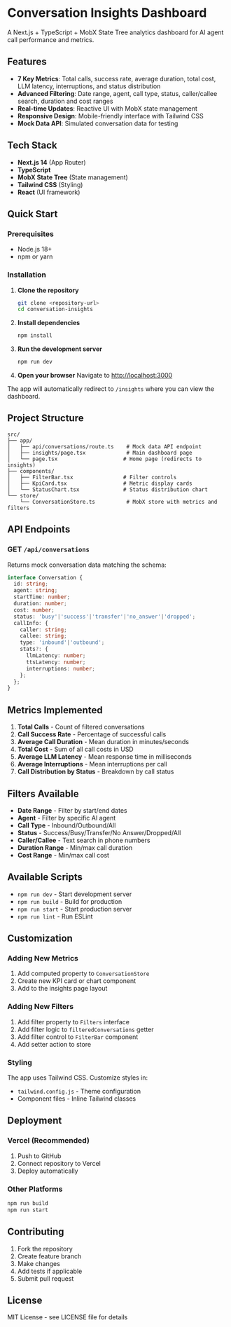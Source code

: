 # Conversation Insights Dashboard

A Next.js + TypeScript + MobX State Tree analytics dashboard for AI agent call performance and metrics.

## Features

- **7 Key Metrics**: Total calls, success rate, average duration, total cost, LLM latency, interruptions, and status distribution
- **Advanced Filtering**: Date range, agent, call type, status, caller/callee search, duration and cost ranges
- **Real-time Updates**: Reactive UI with MobX state management
- **Responsive Design**: Mobile-friendly interface with Tailwind CSS
- **Mock Data API**: Simulated conversation data for testing

## Tech Stack

- **Next.js 14** (App Router)
- **TypeScript**
- **MobX State Tree** (State management)
- **Tailwind CSS** (Styling)
- **React** (UI framework)

## Quick Start

### Prerequisites

- Node.js 18+ 
- npm or yarn

### Installation

1. **Clone the repository**
   ```bash
   git clone <repository-url>
   cd conversation-insights
   ```

2. **Install dependencies**
   ```bash
   npm install
   ```

3. **Run the development server**
   ```bash
   npm run dev
   ```

4. **Open your browser**
   Navigate to [http://localhost:3000](http://localhost:3000)

The app will automatically redirect to `/insights` where you can view the dashboard.

## Project Structure

```
src/
├── app/
│   ├── api/conversations/route.ts    # Mock data API endpoint
│   ├── insights/page.tsx             # Main dashboard page
│   └── page.tsx                     # Home page (redirects to insights)
├── components/
│   ├── FilterBar.tsx                # Filter controls
│   ├── KpiCard.tsx                  # Metric display cards
│   └── StatusChart.tsx              # Status distribution chart
└── store/
    └── ConversationStore.ts          # MobX store with metrics and filters
```

## API Endpoints

### GET `/api/conversations`

Returns mock conversation data matching the schema:

```typescript
interface Conversation {
  id: string;
  agent: string;
  startTime: number;
  duration: number;
  cost: number;
  status: 'busy'|'success'|'transfer'|'no_answer'|'dropped';
  callInfo: {
    caller: string;
    callee: string;
    type: 'inbound'|'outbound';
    stats?: {
      llmLatency: number;
      ttsLatency: number;
      interruptions: number;
    };
  };
}
```

## Metrics Implemented

1. **Total Calls** - Count of filtered conversations
2. **Call Success Rate** - Percentage of successful calls
3. **Average Call Duration** - Mean duration in minutes/seconds
4. **Total Cost** - Sum of all call costs in USD
5. **Average LLM Latency** - Mean response time in milliseconds
6. **Average Interruptions** - Mean interruptions per call
7. **Call Distribution by Status** - Breakdown by call status

## Filters Available

- **Date Range** - Filter by start/end dates
- **Agent** - Filter by specific AI agent
- **Call Type** - Inbound/Outbound/All
- **Status** - Success/Busy/Transfer/No Answer/Dropped/All
- **Caller/Callee** - Text search in phone numbers
- **Duration Range** - Min/max call duration
- **Cost Range** - Min/max call cost

## Available Scripts

- `npm run dev` - Start development server
- `npm run build` - Build for production
- `npm run start` - Start production server
- `npm run lint` - Run ESLint

## Customization

### Adding New Metrics

1. Add computed property to `ConversationStore`
2. Create new KPI card or chart component
3. Add to the insights page layout

### Adding New Filters

1. Add filter property to `Filters` interface
2. Add filter logic to `filteredConversations` getter
3. Add filter control to `FilterBar` component
4. Add setter action to store

### Styling

The app uses Tailwind CSS. Customize styles in:
- `tailwind.config.js` - Theme configuration
- Component files - Inline Tailwind classes

## Deployment

### Vercel (Recommended)

1. Push to GitHub
2. Connect repository to Vercel
3. Deploy automatically

### Other Platforms

```bash
npm run build
npm run start
```

## Contributing

1. Fork the repository
2. Create feature branch
3. Make changes
4. Add tests if applicable
5. Submit pull request

## License

MIT License - see LICENSE file for details
